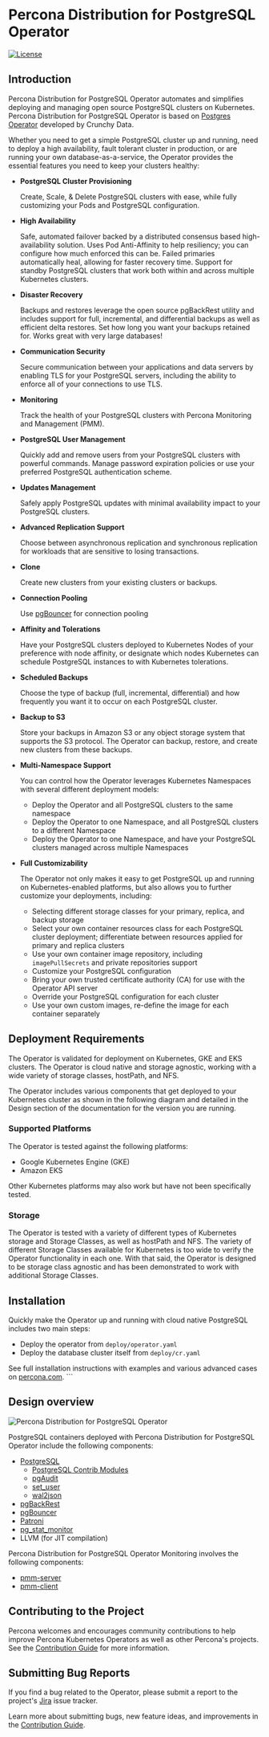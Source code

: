# Percona Distribution for PostgreSQL Operator

[![License](https://img.shields.io/badge/License-Apache%202.0-blue.svg)](https://opensource.org/licenses/Apache-2.0)

## Introduction

Percona Distribution for PostgreSQL Operator automates and simplifies deploying and managing open source PostgreSQL clusters on Kubernetes. Percona Distribution for PostgreSQL Operator is based on [Postgres Operator](https://crunchydata.github.io/postgres-operator/latest/) developed by Crunchy Data.

Whether you need to get a simple PostgreSQL cluster up and running, need to deploy a high availability, fault tolerant cluster in production, or are running your own database-as-a-service, the Operator provides the essential features you need to keep your clusters healthy:

* **PostgreSQL Cluster Provisioning**

    Create, Scale, & Delete PostgreSQL clusters with ease, while fully customizing your Pods and PostgreSQL configuration.

* **High Availability**

    Safe, automated failover backed by a distributed consensus based high-availability solution. Uses Pod Anti-Affinity to help resiliency; you can configure how much enforced this can be. Failed primaries automatically heal, allowing for faster recovery time. Support for standby PostgreSQL clusters that work both within and across multiple Kubernetes clusters.

* **Disaster Recovery**

    Backups and restores leverage the open source pgBackRest utility and includes support for full, incremental, and differential backups as well as efficient delta restores. Set how long you want your backups retained for. Works great with very large databases!

* **Communication Security**

    Secure communication between your applications and data servers by enabling TLS for your PostgreSQL servers, including the ability to enforce all of your connections to use TLS.

* **Monitoring**

    Track the health of your PostgreSQL clusters with Percona Monitoring and Management (PMM).

* **PostgreSQL User Management**

    Quickly add and remove users from your PostgreSQL clusters with powerful commands. Manage password expiration policies or use your preferred PostgreSQL authentication scheme.

* **Updates Management**

    Safely apply PostgreSQL updates with minimal availability impact to your PostgreSQL clusters.

* **Advanced Replication Support**

    Choose between asynchronous replication and synchronous replication for workloads that are sensitive to losing transactions.

* **Clone**

    Create new clusters from your existing clusters or backups.

* **Connection Pooling**

    Use [pgBouncer](https://access.crunchydata.com/documentation/postgres-operator/latest/tutorial/pgbouncer/) for connection pooling

* **Affinity and Tolerations**

    Have your PostgreSQL clusters deployed to Kubernetes Nodes of your preference with node affinity, or designate which nodes Kubernetes can schedule PostgreSQL instances to with Kubernetes  tolerations.

* **Scheduled Backups**

    Choose the type of backup (full, incremental, differential) and how frequently you want it to occur on each PostgreSQL cluster.

* **Backup to S3**

    Store your backups in Amazon S3 or any object storage system that supports the S3 protocol. The Operator can backup, restore, and create new clusters from these backups.

* **Multi-Namespace Support**

    You can control how the Operator leverages Kubernetes Namespaces with several different deployment models:

    * Deploy the Operator and all PostgreSQL clusters to the same namespace
    * Deploy the Operator to one Namespace, and all PostgreSQL clusters to a different Namespace
    * Deploy the Operator to one Namespace, and have your PostgreSQL clusters managed across multiple Namespaces

* **Full Customizability**

    The Operator not only makes it easy to get PostgreSQL up and running on Kubernetes-enabled platforms, but also allows you to further customize your deployments, including:

    * Selecting different storage classes for your primary, replica, and backup storage
    * Select your own container resources class for each PostgreSQL cluster deployment; differentiate between resources applied for primary and replica clusters
    * Use your own container image repository, including `imagePullSecrets` and private repositories  support
    * Customize your PostgreSQL configuration 
    * Bring your own trusted certificate authority (CA) for use with the Operator API server
    * Override your PostgreSQL configuration for each cluster
    * Use your own custom images, re-define the image for each container separately

## Deployment Requirements

The Operator is validated for deployment on Kubernetes, GKE and EKS clusters. The Operator is cloud native and storage agnostic, working with a wide variety of storage classes, hostPath, and NFS.

The Operator includes various components that get deployed to your Kubernetes cluster as shown in the following diagram and detailed in the Design section of the documentation for the version you are running.

### Supported Platforms

The Operator is tested against the following platforms:

* Google Kubernetes Engine (GKE)
* Amazon EKS 

Other Kubernetes platforms may also work but have not been specifically tested.

### Storage

The Operator is tested with a variety of different types of Kubernetes storage and Storage Classes, as well as hostPath and NFS.
The variety of different Storage Classes available for Kubernetes is too wide to verify the Operator functionality in each one. With that said, the Operator is designed to be storage class agnostic and has been demonstrated to work with additional Storage Classes.

## Installation

Quickly make the Operator up and running with cloud native PostgreSQL includes
two main steps:

* Deploy the operator from `deploy/operator.yaml`
* Deploy the database cluster itself from `deploy/cr.yaml`

See full installation instructions with examples and various advanced cases on [percona.com](https://www.percona.com/doc/kubernetes-operator-for-postgresql/index.html#installation-guide).
    ```

## Design overview

![Percona Distribution for PostgreSQL Operator](operator.svg)

PostgreSQL containers deployed with Percona Distribution for PostgreSQL Operator include the following components:

* [PostgreSQL](https://www.postgresql.org/)
  * [PostgreSQL Contrib Modules](https://www.postgresql.org/docs/current/contrib.html)
  * [pgAudit](https://www.pgaudit.org/)
  * [set_user](https://github.com/pgaudit/set_user)
  * [wal2json](https://github.com/eulerto/wal2json)
* [pgBackRest](https://pgbackrest.org/)
* [pgBouncer](http://pgbouncer.github.io/)
* [Patroni](https://patroni.readthedocs.io/)
* [pg_stat_monitor](https://github.com/percona/pg_stat_monitor/)
* LLVM (for JIT compilation)

Percona Distribution for PostgreSQL Operator Monitoring involves the following components:

* [pmm-server](https://www.percona.com/doc/percona-monitoring-and-management/2.x/details/architecture.html#pmm-server)
* [pmm-client](https://www.percona.com/doc/percona-monitoring-and-management/2.x/details/architecture.html#pmm-client)

## Contributing to the Project

Percona welcomes and encourages community contributions to help improve Percona Kubernetes Operators as well as other Percona's projects.
See the [Contribution Guide](CONTRIBUTING.md) for more information.

## Submitting Bug Reports

If you find a bug related to the Operator, please submit a report to the project's [Jira](https://jira.percona.com/projects/K8SPG/issues) issue tracker.

Learn more about submitting bugs, new feature ideas, and improvements in the [Contribution Guide](CONTRIBUTING.md).
